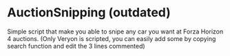 # AuctionSnipping (outdated)
Simple script that make you able to snipe any car you want at Forza Horizon 4 auctions. (Only Veryon is scripted, you can easily add some by copying search function and edit the 3 lines commented)
